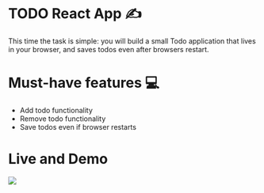 # TODO React App :writing_hand:

This time the task is simple: you will build a small Todo application that lives in your browser, and saves todos even after browsers restart.

# Must-have features 	:computer:
- Add todo functionality
- Remove todo functionality
- Save todos even if browser restarts

# Live and Demo
![](todo.gif)




